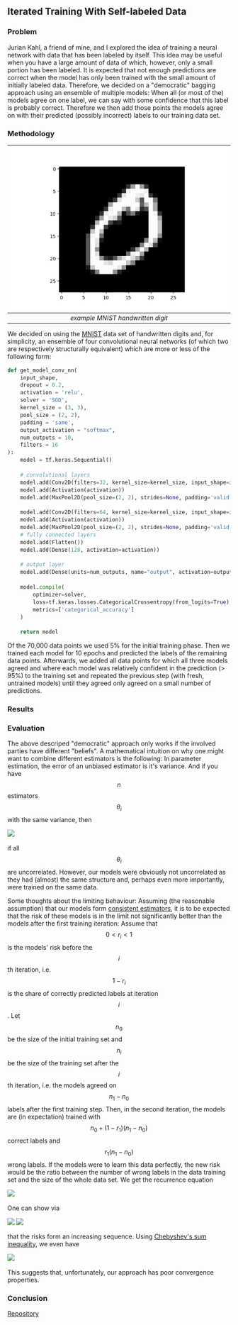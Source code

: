 ## Iterated Training With Self-labeled Data 

### Problem

Jurian Kahl, a friend of mine, and I explored the idea of training a neural network with data that has been labeled by itself. This idea may be useful when you have a large amount of data of which, however, only a small portion has been labeled.
It is expected that not enough predictions are correct when the model has only been trained with the small amount of initially labeled data. Therefore, we decided on a "democratic" bagging approach using an ensemble of multiple models: When all (or most of the) models agree on one label, we can say with some confidence that this label is probably correct. Therefore we then add those points the models agree on with their predicted (possibly incorrect) labels to our training data set. 

### Methodology

| ![28 by 28 pixel handwritten digit 0](images/MNIST_example_digit_0.png) | 
|:--:| 
| *example MNIST handwritten digit* |

We decided on using the <a href="http://yann.lecun.com/exdb/mnist/" target="_blank" rel="noopener noreferrer">MNIST</a> data set of handwritten digits and, for simplicity, an ensemble of four convolutional neural networks (of which two are respectively structurally equivalent) which are more or less of the following form:

```python
def get_model_conv_nn(
    input_shape,
    dropout = 0.2,
    activation = 'relu',
    solver = 'SGD',
    kernel_size = (3, 3),
    pool_size = (2, 2),
    padding = 'same',
    output_activation = "softmax",
    num_outputs = 10,
    filters = 16
):
    model = tf.keras.Sequential()

    # convolutional layers
    model.add(Conv2D(filters=32, kernel_size=kernel_size, input_shape=input_shape, padding=padding))
    model.add(Activation(activation))
    model.add(MaxPool2D(pool_size=(2, 2), strides=None, padding='valid'))

    model.add(Conv2D(filters=64, kernel_size=kernel_size, input_shape=input_shape, padding=padding))
    model.add(Activation(activation))
    model.add(MaxPool2D(pool_size=(2, 2), strides=None, padding='valid'))
    # fully connected layers
    model.add(Flatten())
    model.add(Dense(128, activation=activation))

    # output layer
    model.add(Dense(units=num_outputs, name="output", activation=output_activation))

    model.compile(
        optimizer=solver,
        loss=tf.keras.losses.CategoricalCrossentropy(from_logits=True),
        metrics=['categorical_accuracy']
    )

    return model
```

Of the 70,000 data points we used 5% for the initial training phase. Then we trained each model for 10 epochs and predicted the labels of the remaining data points. Afterwards, we added all data points for which all three models agreed and where each model was relatively confident in the prediction (> 95%) to the training set and repeated the previous step (with fresh, untrained models) until they agreed only agreed on a small number of predictions.

### Results

### Evaluation


The above descriped "democratic" approach only works if the involved parties have different "beliefs". A mathematical intuition on why one might want to combine different estimators is the following: In parameter estimation, the error of an unbiased estimator is it's variance. And if you have $$n$$ estimators $$\theta_i$$ with the same variance, then

<img src="https://render.githubusercontent.com/render/math?math=Var(\frac{1}{n} \sum_{i=1}^n \theta_i) = \frac{1}{n^2} n Var(\theta_1) = \frac{1}{n} Var(\theta_1)">

if all $$\theta_i$$ are uncorrelated. However, our models were obviously not uncorrelated as they had (almost) the same structure and, perhaps even more importantly, were trained on the same data.

Some thoughts about the limiting behaviour: Assuming (the reasonable assumption) that our models form [consistent estimators](https://en.wikipedia.org/wiki/Consistent_estimator), it is to be expected that the risk of these models is in the limit not significantly better than the models after the first training iteration:
Assume that $$0 < r_i < 1$$ is the models' risk before the $$i$$th iteration, i.e. $$1-r_i$$ is the share of correctly predicted labels at iteration $$i$$. Let $$n_0$$ be the size of the initial training set and $$n_i$$ be the size of the training set after the $$i$$th iteration, i.e. the models agreed on $$n_1-n_0$$ labels after the first training step.
Then, in the second iteration, the models are (in expectation) trained with $$n_0+(1-r_1)(n_1-n_0)$$ correct labels and $$r_1(n_1-n_0)$$ wrong labels. If the models were to learn this data perfectly, the new risk would be the ratio between the number of wrong labels in the data training set and the size of the whole data set. We get the recurrence equation

<img src="https://render.githubusercontent.com/render/math?math=r_i = \frac{\sum_{j=1}^i r_{j-1}(n_j-n_{j-1})}{n_i}.">

One can show via

<img src="https://render.githubusercontent.com/render/math?math=r_{i%2b1}-r_i = \frac{\sum_{j=1}^{i%2b1} r_{j-1}(n_j-n_{j-1})}{n_{i%2b1}} - \frac{\sum_{j=1}^i r_{j-1}(n_j-n_{j-1})}{n_i}">
<img src="https://render.githubusercontent.com/render/math?math=\geq \frac{\sum_{j=1}^{i%2b1} r_{j-1}(n_j-n_{j-1})}{n_{i}} - \frac{\sum_{j=1}^i r_{j-1}(n_j-n_{j-1})}{n_i} = r_{i}(n_{i%2b1}-n_i) \geq 0">

that the risks form an increasing sequence. Using [Chebyshev's sum inequality](https://en.wikipedia.org/wiki/Chebyshev%27s_sum_inequality), we even have

<img src="https://render.githubusercontent.com/render/math?math=r_i \geq \left(\frac{1}{n_i} \sum_{j=1}^i r_{j-1}\right) \left(\frac{1}{n_i} \sum_{j=1}^i (n_j-n_{j-1})\right) = \left(\frac{1}{n_i} \sum_{j=1}^i r_{j-1}\right)%2b\frac{n_i-n_0}{n_i}.">

This suggests that, unfortunately, our approach has poor convergence properties.

### Conclusion


[Repository](https://gitlab.com/nniklasvm/machine-learning-project-2020)
